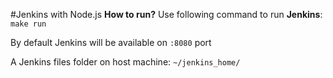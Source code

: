 #Jenkins with Node.js
**How to run?**
Use following command to run **Jenkins**:
`make run`

By default Jenkins will be available on `:8080` port

A Jenkins files folder on host machine: `~/jenkins_home/`
